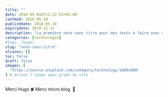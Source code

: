 ```yaml
---
title: ""
date: 2018-05-010T11:12:53+02:00
lastmod: 2018-05-10
publishdate: 2018-05-10
expirydate: 2018-12-31
description: "La première note sans titre pour des tests à faire avec micro.blog."
categories: [technologie]
#tags: [hugo]
slug: "note-sans-titre"
aliases: []
toc: false
draft: false
images: [
  "https://source.unsplash.com/category/technology/1600x900"
] # écrase l'image open graph du site
---
```




Merci Hugo 🍀 Merci micro.blog. 💛 





     